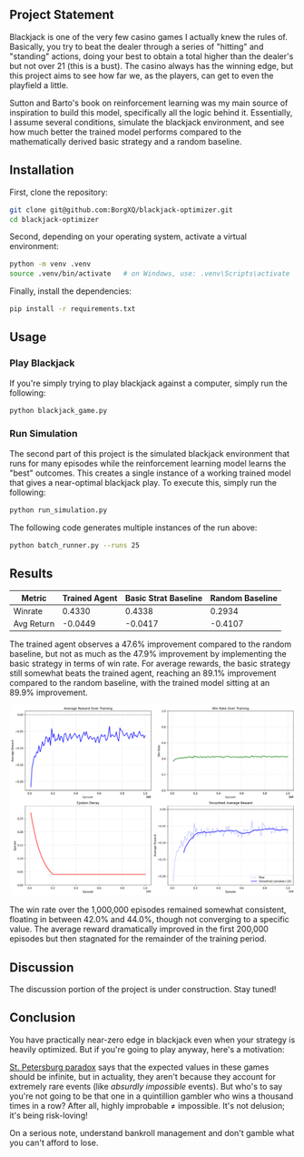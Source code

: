 ## Project Statement

Blackjack is one of the very few casino games I actually knew the rules of. Basically, you try to beat the dealer through a series of "hitting" and "standing" actions, doing your best to obtain a total higher than the dealer's but not over 21 (this is a bust). The casino always has the winning edge, but this project aims to see how far we, as the players, can get to even the playfield a little.

Sutton and Barto's book on reinforcement learning was my main source of inspiration to build this model, specifically all the logic behind it. Essentially, I assume several conditions, simulate the blackjack environment, and see how much better the trained model performs compared to the mathematically derived basic strategy and a random baseline.

## Installation

First, clone the repository:

```bash
git clone git@github.com:BorgXQ/blackjack-optimizer.git
cd blackjack-optimizer
```
Second, depending on your operating system, activate a virtual environment:

```bash
python -m venv .venv
source .venv/bin/activate   # on Windows, use: .venv\Scripts\activate
```

Finally, install the dependencies:

```bash
pip install -r requirements.txt
```

## Usage

### Play Blackjack

If you're simply trying to play blackjack against a computer, simply run the following:

```bash
python blackjack_game.py
```

### Run Simulation

The second part of this project is the simulated blackjack environment that runs for many episodes while the reinforcement learning model learns the "best" outcomes. This creates a single instance of a working trained model that gives a near-optimal blackjack play. To execute this, simply run the following:

```bash
python run_simulation.py
```

The following code generates multiple instances of the run above:

```bash
python batch_runner.py --runs 25
```

## Results

| **Metric** | **Trained Agent** | **Basic Strat Baseline** | **Random Baseline** |
|-----------|------|-------------|---------|
| Winrate | 0.4330 | 0.4338 | 0.2934 |
| Avg Return | -0.0449 | -0.0417 | -0.4107 |

The trained agent observes a 47.6% improvement compared to the random baseline, but not as much as the 47.9% improvement by implementing the basic strategy in terms of win rate. For average rewards, the basic strategy still somewhat beats the trained agent, reaching an 89.1% improvement compared to the random baseline, with the trained model sitting at an 89.9% improvement.

<img src="raw/training_progress.png" alt="Plots for rewards, winrate, and epsilon decay over 1 mil episodes" width="600" style="text-align: center;"> <br>

The win rate over the 1,000,000 episodes remained somewhat consistent, floating in between 42.0% and 44.0%, though not converging to a specific value. The average reward dramatically improved in the first 200,000 episodes but then stagnated for the remainder of the training period.

## Discussion

The discussion portion of the project is under construction. Stay tuned!

## Conclusion

You have practically near-zero edge in blackjack even when your strategy is heavily optimized. But if you're going to play anyway, here's a motivation:

[St. Petersburg paradox](https://en.wikipedia.org/wiki/St._Petersburg_paradox) says that the expected values in these games should be infinite, but in actuality, they aren't because they account for extremely rare events (like *absurdly impossible* events). But who's to say you're not going to be that one in a quintillion gambler who wins a thousand times in a row? After all, highly improbable ≠ impossible. It's not delusion; it's being risk-loving!

On a serious note, understand bankroll management and don't gamble what you can't afford to lose.